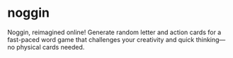 # noggin
Noggin, reimagined online! Generate random letter and action cards for a fast-paced word game that challenges your creativity and quick thinking—no physical cards needed.
